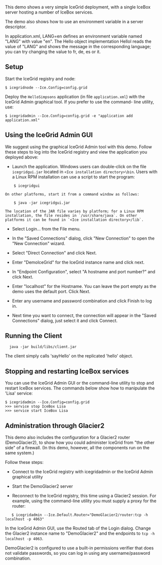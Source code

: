 This demo shows a very simple IceGrid deployment, with a single IceBox
server hosting a number of IceBox services.

The demo also shows how to use an environment variable in a server
descriptor.

In application.xml, <env>LANG=en</env> defines an environment variable
named "LANG" with value "en". The Hello object implementation HelloI
reads the value of "LANG" and shows the message in the corresponding
language; you can try changing the value to fr, de, es or it.


Setup
-----

Start the IceGrid registry and node:

    $ icegridnode --Ice.Config=config.grid

Deploy the `HelloSimpsons` application (in file `application.xml`) with
the IceGrid Admin graphical tool. If you prefer to use the command-
line utility, use:

    $ icegridadmin --Ice.Config=config.grid -e "application add application.xml"


Using the IceGrid Admin GUI
---------------------------

We suggest using the graphical IceGrid Admin tool with this demo. 
Follow these steps to log into the IceGrid registry and view the 
application you deployed above:

  - Launch the application. Windows users can double-click on the
    file `icegridgui.jar` located in `<Ice installation directory>\bin`.
    Users with a Linux RPM installation can use a script to start the
    program:
```
    $ icegridgui
```
    On other platforms, start it from a command window as follows:
```
    $ java -jar icegridgui.jar
```
    The location of the JAR file varies by platform; for a Linux RPM
    installation, the file resides in `/usr/share/java`. On other
    platforms it can be found in `<Ice installation directory>/lib`.

  - Select Login... from the File menu.

  - In the "Saved Connections" dialog, click "New Connection" to open
    the "New Connection" wizard.

  - Select "Direct Connection" and click Next.

  - Enter "DemoIceGrid" for the IceGrid instance name and click next.

  - In "Endpoint Configuration", select "A hostname and port number?"
    and click Next.

  - Enter "localhost" for the Hostname. You can leave the port empty
    as the demo uses the default port. Click Next.

  - Enter any username and password combination and click Finish
    to log in.

  - Next time you want to connect, the connection will appear in the
    "Saved Connections" dialog, just select it and click Connect.


Running the Client
------------------

      java -jar build/libs/client.jar

The client simply calls 'sayHello' on the replicated 'hello' object.


Stopping and restarting IceBox services
---------------------------------------

You can use the IceGrid Admin GUI or the command-line utility to stop 
and restart IceBox services. The commands below show how to manipulate
the 'Lisa' service:

    $ icegridadmin --Ice.Config=config.grid
    >>> service stop IceBox Lisa
    >>> service start IceBox Lisa


Administration through Glacier2
-------------------------------

This demo also includes the configuration for a Glacier2 router
(DemoGlacier2), to show how you could administer IceGrid from
"the other side" of a firewall. (In this demo, however, all the
components run on the same system.)

Follow these steps:

 - Connect to the IceGrid registry with icegridadmin or the IceGrid
   Admin graphical utility

 - Start the DemoGlacier2 server

 - Reconnect to the IceGrid registry, this time using a Glacier2
   session. For example, using the command-line utility you must
   supply a proxy for the router:
```
   $ icegridadmin --Ice.Default.Router="DemoGlacier2/router:tcp -h localhost -p 4063"
```
   In the IceGrid Admin GUI, use the Routed tab of the Login dialog. 
   Change the Glacier2 instance name to "DemoGlacier2" and the endpoints 
   to `tcp -h localhost -p 4063`.

   DemoGlacier2 is configured to use a built-in permissions verifier
   that does not validate passwords, so you can log in using any
   username/password combination.
